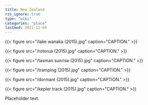 ```yaml
---
title: New Zealand
rss_ignore: true
type: "wiki"
categories: "place"
lastmod: 2021-11-09
---
```


{{< figure src="/lake wanaka (2015).jpg" caption="CAPTION." >}}

{{< figure src="/rotorua (2015).jpg" caption="CAPTION." >}}

{{< figure src="/tasman sunrise (2015).jpg" caption="CAPTION." >}}

{{< figure src="/tramping (2015).jpg" caption="CAPTION." >}}

{{< figure src="/dormant (2015).jpg" caption="CAPTION." >}}

{{< figure src="/kepler track (2015).jpg" caption="CAPTION." >}}

Placeholder text.